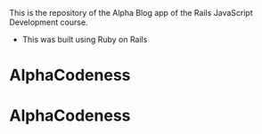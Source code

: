 This is the repository of the Alpha Blog app of the Rails JavaScript Development course.

- This was built using Ruby on Rails
# AlphaCodeness
# AlphaCodeness

